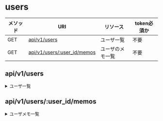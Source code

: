 
# users
| メソッド | URI                                                    | リソース         | token必須か |
| -------- | ------------------------------------------------------ | ---------------- | ----------- |
| GET      | [api/v1/users](#apiv1users)                            | ユーザ一覧       | 不要        |
| GET      | [api/v1/users/:user_id/memos](#apiv1usersuser_idmemos) | ユーザのメモ一覧 | 不要        |


## api/v1/users
<details>
<summary>ユーザ一覧</summary>


### メソッド
- GET
    - JSON(res)


#### 成功時
 - ステータスコード　200 created


### レスポンス
#### サンプル

```
{
    "users":[
        {
            "name":"test1",
            "id":"uOUDFFD",
            "created_at":"2022-07-14T02:40:00Z",
            "updated_at":"2022-07-14T02:40:00Z",
            "memo_num":5,
        },
        {
            "name":"test2",
            "id":"TpsyDfW",
            "created_at":"2022-07-14T02:40:00Z",
            "updated_at":"2022-07-14T02:40:00Z",
            "memo_num":2,
        }
    ]
}
```




### 失敗時
 - ステータスコード　404 NotFound
#### サンプル
```
{
    "err":"指定されたユーザは存在しません。"
}
```


### 注意点
</details>


## api/v1/users/:user_id/memos


<details>
<summary>ユーザメモ一覧</summary>


### メソッド
- POST
    - JSON(req,res)

### レスポンス
ステータスコード　200 OK
#### サンプル
```
{
    "memos":{
        [
            {
                "color1":"#FFFFFF",
                "color2":"#000000",
                "tags": [
                    {
                        "id": "Qn5AuIK",
                        "name": "モノクロ"
                    }
                ],
                "creater_id":"01GA3NKQ5VZE70FY5MRVPYRABY",
                "owner_id":"01GA3NM3ETBHBP0SCXHB4TGYXB",
                "created_at":"2022-07-14T02:40:00Z",
                "updated_at":"2022-07-14T02:40:00Z",
                "id":"r4B6cWM"
            },

        ]
    }
}
```


### 失敗時
 - ステータスコード　404 NotFound
#### サンプル
```
{
    "err":"指定されたユーザは存在しません。"
}
```


### 注意点
</details>

